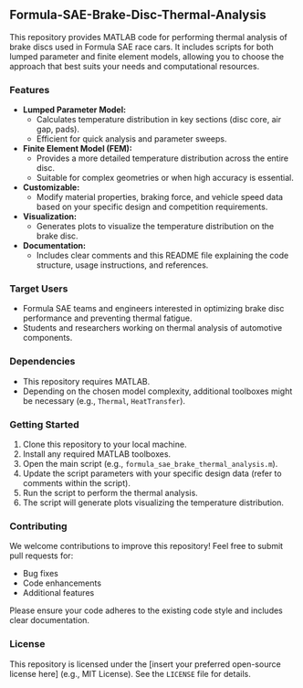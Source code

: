 
## Formula-SAE-Brake-Disc-Thermal-Analysis

This repository provides MATLAB code for performing thermal analysis of brake discs used in Formula SAE race cars. It includes scripts for both lumped parameter and finite element models, allowing you to choose the approach that best suits your needs and computational resources.

### Features

* **Lumped Parameter Model:**
    * Calculates temperature distribution in key sections (disc core, air gap, pads).
    * Efficient for quick analysis and parameter sweeps.
* **Finite Element Model (FEM):**
    * Provides a more detailed temperature distribution across the entire disc.
    * Suitable for complex geometries or when high accuracy is essential.
* **Customizable:**
    * Modify material properties, braking force, and vehicle speed data based on your specific design and competition requirements.
* **Visualization:**
    * Generates plots to visualize the temperature distribution on the brake disc.
* **Documentation:**
    * Includes clear comments and this README file explaining the code structure, usage instructions, and references.

### Target Users

* Formula SAE teams and engineers interested in optimizing brake disc performance and preventing thermal fatigue.
* Students and researchers working on thermal analysis of automotive components.

### Dependencies

* This repository requires MATLAB. 
* Depending on the chosen model complexity, additional toolboxes might be necessary (e.g., `Thermal`, `HeatTransfer`).

### Getting Started

1. Clone this repository to your local machine.
2. Install any required MATLAB toolboxes.
3. Open the main script (e.g., `formula_sae_brake_thermal_analysis.m`).
4. Update the script parameters with your specific design data (refer to comments within the script).
5. Run the script to perform the thermal analysis.
6. The script will generate plots visualizing the temperature distribution.

### Contributing

We welcome contributions to improve this repository! Feel free to submit pull requests for:

* Bug fixes
* Code enhancements
* Additional features

Please ensure your code adheres to the existing code style and includes clear documentation.

### License

This repository is licensed under the [insert your preferred open-source license here] (e.g., MIT License). See the `LICENSE` file for details.
